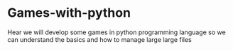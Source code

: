 # Games-with-python
Hear we will develop some games in python programming language so we can understand the basics and how to manage large large files 
